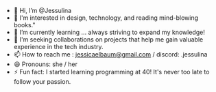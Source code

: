 - 👋 Hi, I’m @Jessulina
- 👀 I'm interested in design, technology, and reading mind-blowing books." 
- 🌱 I’m currently learning ... always striving to expand my knowledge! 
- 💞️ I'm seeking collaborations on projects that help me gain valuable experience in the tech industry.
- 📫 How to reach me : jessicaelbaum@gmail.com / discord: .jessulina 
- 😄 Pronouns: she / her
- ⚡ Fun fact:  I started learning programming at 40! It's never too late to follow your passion.

<!---
Jessulina/Jessulina is a ✨ special ✨ repository because its `README.md` (this file) appears on your GitHub profile.
You can click the Preview link to take a look at your changes.
--->
